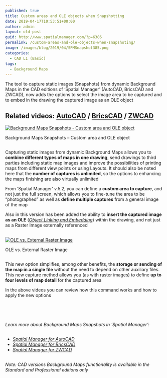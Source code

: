 ```yaml
---
published: true
title: Custom areas and OLE objects when Snapshotting
date: 2019-04-17T10:53:51+00:00
author: admin
layout: old-post
guid: http://www.spatialmanager.com/?p=6386
permalink: /custom-areas-and-ole-objects-when-snapshoting/
image: /images/blog/2019/04/SPMSnapshot385.png
categories:
  - CAD L1 (Basic)
tags:
  - Background Maps
---
```

<p>
  The tool to capture static images (Snapshots) from dynamic Background Maps in the CAD editions of &#8216;Spatial Manager&#8217; (AutoCAD, BricsCAD and ZWCAD), now adds the options to select the image area to be captured and to embed in the drawing the captured image as an OLE object
</p>

<p>
  <!--more-->
</p>

<h2>
  Related videos: <a href="https://youtu.be/ovgiZP9VSFU?rel=0" target="_blank" rel="nofollow"><span><span>AutoCAD</span></span></a> / <a href="https://youtu.be/K5iu7LWB_Xk?rel=0" target="_blank" rel="nofollow"><span><span>BricsCAD</span></span></a> / <a href="https://youtu.be/tN2SZD_hx0o?rel=0" target="_blank" rel="nofollow"><span><span>ZWCAD</span></span></a>
</h2>

<div>
  <a href="/images/blog/2019/04/SPMCaptureUserOLE.png" target="_blank" rel="nofollow"><img src="/images/blog/2019/04/SPMCaptureUserOLE-1024x615.png" alt="Background Maps Snapshots - Custom area and OLE object" width="625" height="375" srcset="/images/blog/2019/04/SPMCaptureUserOLE-1024x615.png 1024w, /images/blog/2019/04/SPMCaptureUserOLE-300x180.png 300w, /images/blog/2019/04/SPMCaptureUserOLE-768x461.png 768w, /images/blog/2019/04/SPMCaptureUserOLE-624x374.png 624w, /images/blog/2019/04/SPMCaptureUserOLE.png 1488w" sizes="(max-width: 625px) 100vw, 625px" /></a>
  
  <p>
    Background Maps Snapshots &#8211; Custom area and OLE object
  </p>
</div>

<h2>
</h2>

<p>
  Capturing static images from dynamic Background Maps allows you to <strong>combine different types of maps in one drawing</strong>, send drawings to third parties including static map images and improve the possibilities of printing maps from different view points or using Layouts. It should also be noted here that the <strong>number of captures is unlimited</strong>, so the options to enhancing the maps finishing are also virtually unlimited
</p>

<p>
  From &#8216;Spatial Manager&#8217; v.5.2, you can define a <strong>custom area to capture</strong>, and not just the full screen, which allows you to fine-tune the area to be &#8220;photographed&#8221; as well as <strong>define multiple captures</strong> from a general image of the map
</p>

<p>
  Also in this version has been added the ability to <strong>insert the captured image as an OLE</strong> (<a href="https://en.wikipedia.org/wiki/Object_Linking_and_Embedding" target="_blank" rel="nofollow"><span><em>Object Linking and Embedding</em></span></a>) within the drawing, and not just as a Raster Image externally referenced
</p>

<h2>
</h2>

<div>
  <a href="/images/blog/2019/04/SPMCaptureOptions.png" target="_blank" rel="nofollow"><img src="/images/blog/2019/04/SPMCaptureOptions.png" alt="OLE vs. External Raster Image" width="919" height="317" srcset="/images/blog/2019/04/SPMCaptureOptions.png 919w, /images/blog/2019/04/SPMCaptureOptions-300x103.png 300w, /images/blog/2019/04/SPMCaptureOptions-768x265.png 768w, /images/blog/2019/04/SPMCaptureOptions-624x215.png 624w" sizes="(max-width: 919px) 100vw, 919px" /></a>
  
  <p>
    OLE vs. External Raster Image
  </p>
</div>

## 

<p>
  This new option simplifies, among other benefits, the <strong>storage or sending of the map in a single file</strong> without the need to depend on other auxiliary files. This new capture method allows you (as with raster images) to define <strong>up to four levels of map detail</strong> for the captured area
</p>

<p>
  In the above videos you can review how this command works and how to apply the new options
</p>

<h2>
</h2>

&nbsp;

<h2>
</h2>

<p>
  <em>Learn more about Background Maps Snapshots in &#8216;Spatial Manager&#8217;:</em>
</p>

<h2>
</h2>

<ul>
  <li>
    <span><a href="http://wiki.spatialmanager.com/index.php/Spatial_Manager%E2%84%A2_for_AutoCAD_-_FAQs:_Background_Maps_(%22Standard%22_and_%22Professional%22_editions_only)#Is_there_any_way_to_get_static_.22Snapshots.22_of_the_.27Background_Maps.27.3F" target="_blank" rel="nofollow"><span><em>Spatial Manager for AutoCAD</em></span></a></span>
  </li>
  <li>
    <span><span><a href="http://wiki.spatialmanager.com/index.php/Spatial_Manager%E2%84%A2_for_BricsCAD_-_FAQs:_Background_Maps_(%22Standard%22_and_%22Professional%22_editions_only)#Is_there_any_way_to_get_static_.22Snapshots.22_of_the_.27Background_Maps.27.3F" target="_blank" rel="nofollow"><span><em>Spatial Manager for BricsCAD</em></span></a></span></span>
  </li>
  <li>
    <span><span><a href="http://wiki.spatialmanager.com/index.php/Spatial_Manager%E2%84%A2_for_ZWCAD_-_FAQs:_Background_Maps_(%22Standard%22_and_%22Professional%22_editions_only)#Is_there_any_way_to_get_static_.22Snapshots.22_of_the_.27Background_Maps.27.3F" target="_blank" rel="nofollow"><span><em>Spatial Manager for ZWCAD</em></span></a></span></span>
  </li>
</ul>

<h2>
</h2>

<p>
  <em>Note: CAD versions Background Maps functionality is available in the Standard and Professional editions only</em>
</p>